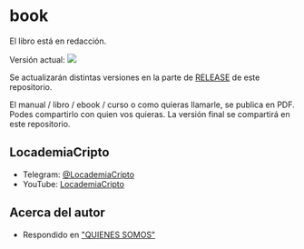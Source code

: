 # book

El libro está en redacción. 

Versión actual: 
[![](https://badgen.net/github/tag/locademiacripto/book)](https://github.com/locademiacripto/book/releases/latest)

Se actualizarán distintas versiones en la parte de [RELEASE](https://github.com/locademiacripto/book/releases) de este repositorio.

El manual / libro / ebook / curso o como quieras llamarle, se publica en PDF. 
Podes compartirlo con quien vos quieras.
La versión final se compartirá en este repositorio.

## LocademiaCripto

- Telegram: [@LocademiaCripto](https://t.me/LocademiaCripto)
- YouTube: [LocademiaCripto](https://www.youtube.com/LocademiaCripto)

## Acerca del autor

- Respondido en ["QUIENES SOMOS"](https://www.locademiadigital.com/p/quienes-somos.html)
